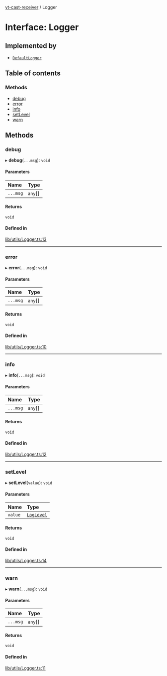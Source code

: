 [yt-cast-receiver](../README.md) / Logger

# Interface: Logger

## Implemented by

- [`DefaultLogger`](../classes/DefaultLogger.md)

## Table of contents

### Methods

- [debug](Logger.md#debug)
- [error](Logger.md#error)
- [info](Logger.md#info)
- [setLevel](Logger.md#setlevel)
- [warn](Logger.md#warn)

## Methods

### debug

▸ **debug**(`...msg`): `void`

#### Parameters

| Name | Type |
| :------ | :------ |
| `...msg` | `any`[] |

#### Returns

`void`

#### Defined in

[lib/utils/Logger.ts:13](https://github.com/patrickkfkan/yt-cast-receiver/blob/9c3f7bb/src/lib/utils/Logger.ts#L13)

___

### error

▸ **error**(`...msg`): `void`

#### Parameters

| Name | Type |
| :------ | :------ |
| `...msg` | `any`[] |

#### Returns

`void`

#### Defined in

[lib/utils/Logger.ts:10](https://github.com/patrickkfkan/yt-cast-receiver/blob/9c3f7bb/src/lib/utils/Logger.ts#L10)

___

### info

▸ **info**(`...msg`): `void`

#### Parameters

| Name | Type |
| :------ | :------ |
| `...msg` | `any`[] |

#### Returns

`void`

#### Defined in

[lib/utils/Logger.ts:12](https://github.com/patrickkfkan/yt-cast-receiver/blob/9c3f7bb/src/lib/utils/Logger.ts#L12)

___

### setLevel

▸ **setLevel**(`value`): `void`

#### Parameters

| Name | Type |
| :------ | :------ |
| `value` | [`LogLevel`](../README.md#loglevel) |

#### Returns

`void`

#### Defined in

[lib/utils/Logger.ts:14](https://github.com/patrickkfkan/yt-cast-receiver/blob/9c3f7bb/src/lib/utils/Logger.ts#L14)

___

### warn

▸ **warn**(`...msg`): `void`

#### Parameters

| Name | Type |
| :------ | :------ |
| `...msg` | `any`[] |

#### Returns

`void`

#### Defined in

[lib/utils/Logger.ts:11](https://github.com/patrickkfkan/yt-cast-receiver/blob/9c3f7bb/src/lib/utils/Logger.ts#L11)
